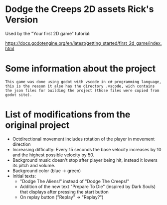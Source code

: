 # Dodge the Creeps 2D assets Rick's Version

Used by the "Your first 2D game" tutorial:

https://docs.godotengine.org/en/latest/getting_started/first_2d_game/index.html

# Some information about the project
    This game was done using godot with vscode in c# programming language, this is the reason it also has the directory .vscode, wich contains the json files for building the project (those files were copied from godot site). 

# List of modifications from the original project
* Octdirectional movement includes rotation of the player in movement direction
* Increasing difficulty: Every 15 seconds the base velocity increases by 10 and the highest possible velocity by 50.
* Background music doesn't stop after player being hit, instead it lowers its pitch and volume.
* Background color (blue -> green)
* Initial texts:
    * "Dodge The Aliens!" instead of "Dodge The Creeps!"
    * Addition of the new text "Prepare To Die" (inspired by Dark Souls) that displays after pressing the start button
    * On replay button ("Replay" -> "Replay?")

